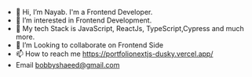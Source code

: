 - 👋 Hi, I’m Nayab. I'm a Frontend Developer.
- 👀 I’m interested in Frontend Development. 
- 🌱 My tech Stack is JavaScript, ReactJs, TypeScript,Cypress and much more. 
- 💞️ I’m Looking to collaborate on Frontend Side
- 📫 How to reach me https://portfolionextjs-dusky.vercel.app/
- Email bobbyshaeed@gmail.com
